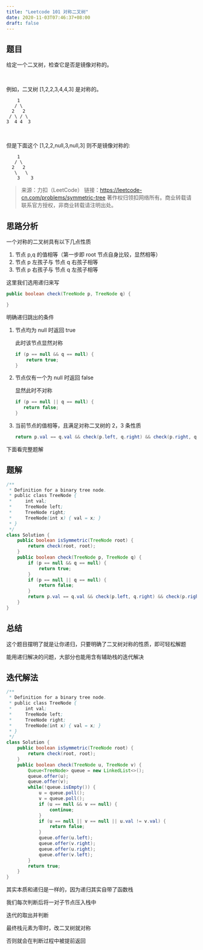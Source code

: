 ```yaml
---
title: "Leetcode 101 对称二叉树"
date: 2020-11-03T07:46:37+08:00
draft: false
---
```


## 题目

给定一个二叉树，检查它是否是镜像对称的。

 

例如，二叉树 [1,2,2,3,4,4,3] 是对称的。

        1
       / \
      2   2
     / \ / \
    3  4 4  3
 

但是下面这个 [1,2,2,null,3,null,3] 则不是镜像对称的:

        1
       / \
      2   2
       \   \
        3    3


> 来源：力扣（LeetCode）
链接：https://leetcode-cn.com/problems/symmetric-tree
著作权归领扣网络所有。商业转载请联系官方授权，非商业转载请注明出处。

## 思路分析

一个对称的二叉树具有以下几点性质

1. 节点 p,q 的值相等（第一步即 root 节点自身比较，显然相等）
2. 节点 p 左孩子与 节点 q 右孩子相等
3. 节点 p 右孩子与 节点 q 左孩子相等

这里我们选用递归来写

```Java
public boolean check(TreeNode p, TreeNode q) {

}
```

明确递归跳出的条件

1. 节点均为 null 时返回 true
   
   此时该节点显然对称

   ```Java
   if (p == null && q == null) {
       return true;
   }
   ```

2. 节点仅有一个为 null 时返回 false

    显然此时不对称

    ```Java
   if (p == null || q == null) {
       return false;
   }
   ```

3. 当前节点的值相等，且满足对称二叉树的 2，3 条性质

    ```Java
   return p.val == q.val && check(p.left, q.right) && check(p.right, q.left);
   ```
   
下面看完整题解

## 题解

```Java
/**
 * Definition for a binary tree node.
 * public class TreeNode {
 *     int val;
 *     TreeNode left;
 *     TreeNode right;
 *     TreeNode(int x) { val = x; }
 * }
 */
class Solution {
    public boolean isSymmetric(TreeNode root) {
        return check(root, root);
    }
    public boolean check(TreeNode p, TreeNode q) {
        if (p == null && q == null) {
            return true;
        }
        if (p == null || q == null) {
            return false;
        }
        return p.val == q.val && check(p.left, q.right) && check(p.right, q.left);
    }
}
```

## 总结

这个题目摆明了就是让你递归，只要明确了二叉树对称的性质，即可轻松解题

能用递归解决的问题，大部分也能用含有辅助栈的迭代解决

## 迭代解法

```Java
/**
 * Definition for a binary tree node.
 * public class TreeNode {
 *     int val;
 *     TreeNode left;
 *     TreeNode right;
 *     TreeNode(int x) { val = x; }
 * }
 */
class Solution {
    public boolean isSymmetric(TreeNode root) {
        return check(root, root);
    }
    public boolean check(TreeNode u, TreeNode v) {
        Queue<TreeNode> queue = new LinkedList<>();
        queue.offer(u);
        queue.offer(v);
        while(!queue.isEmpty()) {
            u = queue.poll();
            v = queue.poll();
            if (u == null && v == null) {
                continue;
            }
            if (u == null || v == null || u.val != v.val) {
                return false;
            }
            queue.offer(u.left);
            queue.offer(v.right);
            queue.offer(u.right);
            queue.offer(v.left);
        }
        return true;
    }
}
```

其实本质和递归是一样的，因为递归其实自带了函数栈

我们每次判断后将一对子节点压入栈中

迭代的取出并判断

最终栈元素为零时，改二叉树就对称

否则就会在判断过程中被提前返回